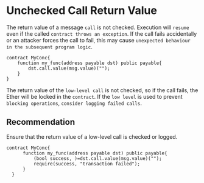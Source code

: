 
# Unchecked Call Return Value


The return value of a message `call` is not checked. Execution will `resume` even if the called `contract throws an exception`. If the call fails accidentally or an attacker forces the call to fail, this may cause `unexpected behaviour in the subsequent program logic`.



    contract MyConc{
        function my_func(address payable dst) public payable{
            dst.call.value(msg.value)("");
        }
    }
    
    
The return value of the `low-level call` is not checked, so if the call fails, the Ether will be locked in the `contract`. If the `low level` is used to prevent `blocking operations`, `consider logging failed calls`.

## Recommendation

Ensure that the return value of a low-level call is checked or logged.

    contract MyConc{
          function my_func(address payable dst) public payable{
              (bool success, )=dst.call.value(msg.value)("");
              require(success, "transaction failed");
          }
      }
    

